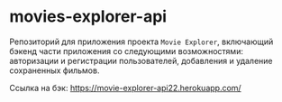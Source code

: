 # movies-explorer-api

Репозиторий для приложения проекта `Movie Explorer`, включающий бэкенд части приложения со следующими возможностями: авторизации и регистрации пользователей, добавления и удаление сохраненных фильмов.
  
Ссылка на бэк: https://movie-explorer-api22.herokuapp.com/
